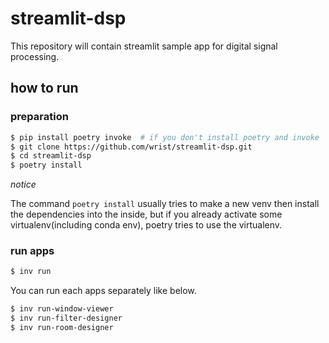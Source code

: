 # streamlit-dsp

This repository will contain streamlit sample app for digital signal processing.

## how to run

### preparation

```sh
$ pip install poetry invoke  # if you don't install poetry and invoke
$ git clone https://github.com/wrist/streamlit-dsp.git
$ cd streamlit-dsp
$ poetry install
```

*notice*

The command `poetry install` usually tries to make a new venv then install the dependencies into the inside,
but if you already activate some virtualenv(including conda env), poetry tries to use the virtualenv.

### run apps

``` sh
$ inv run
```

You can run each apps separately like below.

``` sh
$ inv run-window-viewer
$ inv run-filter-designer
$ inv run-room-designer
```
